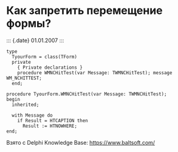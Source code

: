 Как запретить перемещение формы?
================================

::: {.date}
01.01.2007
:::

    type
      TyourForm = class(TForm)
      private
        { Private declarations }
        procedure WMNCHitTest(var Message: TWMNCHitTest); message WM_NCHITTEST;
      end;
     
    procedure TyourForm.WMNCHitTest(var Message: TWMNCHitTest);
    begin
      inherited;
     
      with Message do
        if Result = HTCAPTION then
          Result := HTNOWHERE;
    end;

Взято с Delphi Knowledge Base: <https://www.baltsoft.com/>
